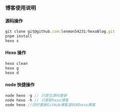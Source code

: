 ### 博客使用说明

#### 源码操作

```js
git clone git@github.com:lenmon54231/hexoBlog.git
pnpm install
hexo s
```

#### Hexo 操作

```js
hexo clean
hexo g
hexo d
```

#### node 快捷操作

```js
node hexo -g // 只提交源码更新
node hexo -h // 只更新hexo博客
node hexo //同时更新GitHub博客源码和hexo博客
```
